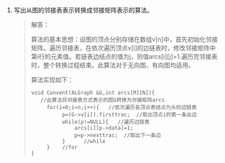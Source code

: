 1. 写出从图的邻接表表示转换成邻接矩阵表示的算法。

   > 解答：
   >
   > 算法的基本思想：设图的顶点分别存储在数组v[n]中，首先初始化邻接矩阵。遍历邻接表，在依次遍历顶点v[i]的边链表时，修改邻接矩阵中第i行的元素值。若链表边结点的值为j，则值arcs[i][j]=1.遍历完邻接表时，整个转换过程结束。此算法对于无向图、有向图均适用。
   >
   > 算法实现如下：
   >
   > ```
   > void Convent(ALGraph &G,int arcs[M][N]){
   >    //此算法将邻接表方式表示的图G转换为邻接矩阵arcs
   >      for(i=0;i<n;i++){   //依次遍历各顶点表结点为头的边链表
   >           p=(G->v[i]).firsttrac;  //取出顶点i的第一条出边
   >           while(p!=NULL){   //遍历边链表
   >               arcs[i][p->data]=1;
   >               p=p->nexttrac;  //取出下一条边
   >           }      //while
   >      }    //for
   > }
   > ```
   >
   > 